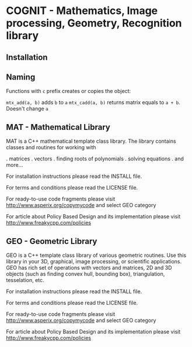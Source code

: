 # COGNIT - Mathematics, Image processing, Geometry, Recognition library

## Installation



## Naming

Functions with `c` prefix creates or copies the object:

`mtx_add(a, b)` adds `b` to `a`
`mtx_cadd(a, b)` returns matrix equals to  `a + b`. Doesn't change `a`


## MAT - Mathematical Library

MAT is a C++ mathematical template class library.
The library contains classes and routines for working with

  . matrices
  . vectors
  . finding roots of polynomials
  . solving equations
  . and more...



For installation instructions please read the INSTALL file.

For terms and conditions please read the LICENSE file.

For ready-to-use code fragments please visit
http://www.asperix.org/copymycode and select GEO category

For article about Policy Based Design and its implementation please visit
http://www.freakycpp.com/policies



## GEO - Geometric Library

GEO is a C++ template class library of various geometric routines.
Use this library in your 3D, graphical, image processing, or scientific applications.
GEO has rich set of operations with vectors and matrices, 2D and 3D objects
(such as finding convex hull, bounding box), triangulation, tesselation, etc.




For installation instructions please read the INSTALL file.

For terms and conditions please read the LICENSE file.

For ready-to-use code fragments please visit
http://www.asperix.org/copymycode and select GEO category

For article about Policy Based Design and its implementation please visit
http://www.freakycpp.com/policies
